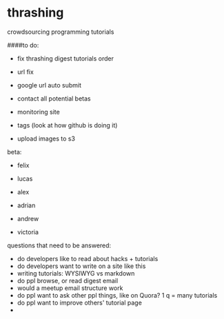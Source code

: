 # thrashing
crowdsourcing programming tutorials

####to do:
* fix thrashing digest tutorials order
* url fix
* google url auto submit
* contact all potential betas
* monitoring site

* tags (look at how github is doing it)
* upload images to s3

beta: 
- felix
- lucas
- alex

- adrian
- andrew
- victoria

questions that need to be answered:
- do developers like to read about hacks + tutorials
- do developers want to write on a site like this
- writing tutorials: WYSIWYG vs markdown
- do ppl browse, or read digest email
- would a meetup email structure work
- do ppl want to ask other ppl things, like on Quora? 1 q = many tutorials
- do ppl want to improve others' tutorial page
- 
